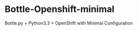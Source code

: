 Bottle-Openshift-minimal
========================

Bottle.py + Python3.3 + OpenShift with Minimal Configuration
